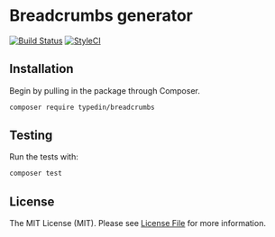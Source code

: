 # Breadcrumbs generator
[![Build Status](https://travis-ci.org/typedin/breadcrumbs.svg?branch=master)](https://travis-ci.org/typedin/breadcrumbs) [![StyleCI](https://github.styleci.io/repos/266759389/shield?branch=master)](https://github.styleci.io/repos/266759389)

## Installation

Begin by pulling in the package through Composer.

```bash
composer require typedin/breadcrumbs
```

## Testing

Run the tests with:
```bash
composer test
```

## License

The MIT License (MIT). Please see [License File](LICENSE) for more information.
